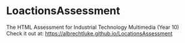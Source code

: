 # LoactionsAssessment
 The HTML Assessment for Industrial Technology Multimedia (Year 10)
 Check it out at: https://albrechtluke.github.io/LocationsAssessment
